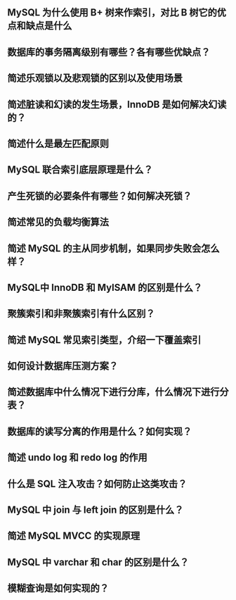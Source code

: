 ## MySQL 为什么使用 B+ 树来作索引，对比 B 树它的优点和缺点是什么
## 数据库的事务隔离级别有哪些？各有哪些优缺点？ 
## 简述乐观锁以及悲观锁的区别以及使用场景 
## 简述脏读和幻读的发生场景，InnoDB 是如何解决幻读的？
## 简述什么是最左匹配原则
## MySQL 联合索引底层原理是什么？
## 产生死锁的必要条件有哪些？如何解决死锁？
## 简述常见的负载均衡算法
## 简述 MySQL 的主从同步机制，如果同步失败会怎么样？
## MySQL中 InnoDB 和 MylSAM 的区别是什么？
## 聚簇索引和非聚簇索引有什么区别？
## 简述 MySQL 常见索引类型，介绍一下覆盖索引
## 如何设计数据库压测方案？
## 简述数据库中什么情况下进行分库，什么情况下进行分表？
## 数据库的读写分离的作用是什么？如何实现？
## 简述 undo log 和 redo log 的作用
## 什么是 SQL 注入攻击？如何防止这类攻击？
## MySQL 中 join 与 left join 的区别是什么？
## 简述 MySQL MVCC 的实现原理 
## MySQL 中 varchar 和 char 的区别是什么？
## 模糊查询是如何实现的？

